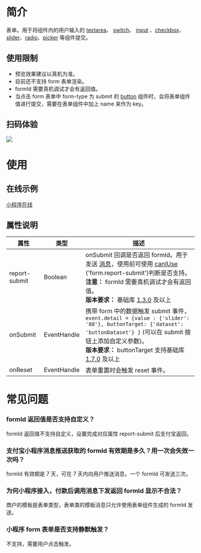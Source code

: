 # 简介

表单。用于将组件内的用户输入的 [textarea](https://opendocs.alipay.com/mini/component/textarea)、 [switch](https://opendocs.alipay.com/mini/component/switch)、 [input](https://opendocs.alipay.com/mini/component/input) 、[checkbox](https://opendocs.alipay.com/mini/component/checkbox)、[slider](https://opendocs.alipay.com/mini/component/slider)、[radio](https://opendocs.alipay.com/mini/component/radio)、[picker](https://opendocs.alipay.com/mini/component/picker) 等组件提交。

## 使用限制

- 预览效果建议以真机为准。
- 目前还不支持 form 表单渲染。
- formId 需要真机调试才会有返回值。
- 当点击 form 表单中 form-type 为 submit 的 [button](https://opendocs.alipay.com/mini/component/button) 组件时，会将表单组件值进行提交，需要在表单组件中加上 name 来作为 key。

## 扫码体验

![](https://gw.alipayobjects.com/zos/skylark-tools/public/files/ba69acdbd15ac8dfc96755054c229a2d.png#align=left&display=inline&height=157&margin=%5Bobject%20Object%5D&originHeight=157&originWidth=127&status=done&style=none&width=127)

# 使用

## 在线示例

[小程序在线](https://opendocs.alipay.com/openbox/mini/opendocs/basic-component?view=preview&defaultPage=pages/form/index&defaultOpenedFiles=pages/form/index&theme=light)

## 属性说明

| **属性** | **类型** | **描述** |
| --- | --- | --- |
| report-submit | Boolean | onSubmit 回调是否返回 formId。用于发送 [消息](https://opendocs.alipay.com/mini/repo-01emf6)，使用前可使用 [canIUse](https://opendocs.alipay.com/mini/api/can-i-use) ('form.report-submit')判断是否支持。<br />**注意：** formId 需要真机调试才会有返回值。<br />**版本要求：** 基础库 [1.3.0](https://opendocs.alipay.com/mini/framework/compatibility) 及以上 |
| onSubmit | EventHandle | 携带 form 中的数据触发 submit 事件，`event.detail = {value : {'slider': '80'}, buttonTarget: {'dataset': 'buttonDataset'} }` (可以在 submit 按钮上添加自定义参数)。<br />**版本要求：** buttonTarget 支持基础库 [1.7.0](https://opendocs.alipay.com/mini/framework/compatibility) 及以上 |
| onReset | EventHandle | 表单重置时会触发 reset 事件。 |

# 常见问题

### formId 返回值是否支持自定义？

formId 返回值不支持自定义，设置完成对应属性 report-submit 后支付宝返回。

### 支付宝小程序消息推送获取的 formId 有效期是多久？用一次会失效一次吗？

formId 有效期是 7 天，可在 7 天内向用户推送消息。一个 formId 可发送三次。

### 为何小程序接入，付款后调用消息下发返回 formId 显示不合法？

商户的模板是表单类型，表单类的模板消息只允许使用表单组件生成的 formId 发送。

### 小程序 form 表单是否支持静默触发？

不支持，需要用户点击触发。
